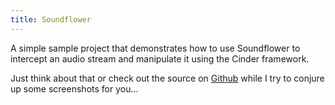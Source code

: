 ```yaml
---
title: Soundflower
---
```


A simple sample project that demonstrates how to use Soundflower to intercept an audio stream and manipulate it using the Cinder framework.

Just think about that or check out the source on [Github](https://github.com/arrisray/Cinder-Sketches) while I try to conjure up some screenshots for you...
